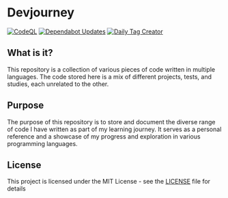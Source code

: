 # Devjourney

[![CodeQL](https://github.com/DIVYANSHSAXENA23/Devjourney/actions/workflows/github-code-scanning/codeql/badge.svg)](https://github.com/DIVYANSHSAXENA23/Devjourney/actions/workflows/github-code-scanning/codeql) 
[![Dependabot Updates](https://github.com/DIVYANSHSAXENA23/Devjourney/actions/workflows/dependabot/dependabot-updates/badge.svg)](https://github.com/DIVYANSHSAXENA23/Devjourney/actions/workflows/dependabot/dependabot-updates) 
[![Daily Tag Creator](https://github.com/DIVYANSHSAXENA23/Devjourney/actions/workflows/daily%20tag%20creator.yml/badge.svg)](https://github.com/DIVYANSHSAXENA23/Devjourney/actions/workflows/daily%20tag%20creator.yml) 

## What is it?

This repository is a collection of various pieces of code written in multiple languages. The code stored here is a mix of different projects, tests, and studies, each unrelated to the other.

## Purpose

The purpose of this repository is to store and document the diverse range of code I have written as part of my learning journey. It serves as a personal reference and a showcase of my progress and exploration in various programming languages.

## License

This project is licensed under the MIT License - see the [LICENSE](./LICENSE) file for details
